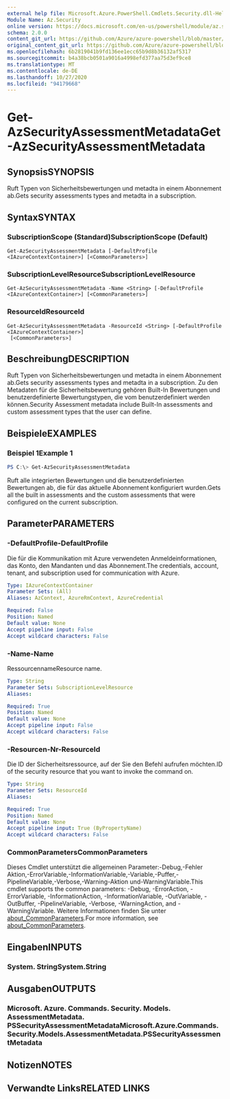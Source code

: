 ```yaml
---
external help file: Microsoft.Azure.PowerShell.Cmdlets.Security.dll-Help.xml
Module Name: Az.Security
online version: https://docs.microsoft.com/en-us/powershell/module/az.security/Get-AzSecurityAssessmentMetadata
schema: 2.0.0
content_git_url: https://github.com/Azure/azure-powershell/blob/master/src/Security/Security/help/Get-AzSecurityAssessmentMetadata.md
original_content_git_url: https://github.com/Azure/azure-powershell/blob/master/src/Security/Security/help/Get-AzSecurityAssessmentMetadata.md
ms.openlocfilehash: 6b2819041b9fd136ee1ecc65b9d8b36132af5317
ms.sourcegitcommit: b4a38bcb0501a9016a4998efd377aa75d3ef9ce8
ms.translationtype: MT
ms.contentlocale: de-DE
ms.lasthandoff: 10/27/2020
ms.locfileid: "94179668"
---
```

# <span data-ttu-id="a11d0-101">Get-AzSecurityAssessmentMetadata</span><span class="sxs-lookup"><span data-stu-id="a11d0-101">Get-AzSecurityAssessmentMetadata</span></span>

## <span data-ttu-id="a11d0-102">Synopsis</span><span class="sxs-lookup"><span data-stu-id="a11d0-102">SYNOPSIS</span></span>
<span data-ttu-id="a11d0-103">Ruft Typen von Sicherheitsbewertungen und metadta in einem Abonnement ab.</span><span class="sxs-lookup"><span data-stu-id="a11d0-103">Gets security assessments types and metadta in a subscription.</span></span>

## <span data-ttu-id="a11d0-104">Syntax</span><span class="sxs-lookup"><span data-stu-id="a11d0-104">SYNTAX</span></span>

### <span data-ttu-id="a11d0-105">SubscriptionScope (Standard)</span><span class="sxs-lookup"><span data-stu-id="a11d0-105">SubscriptionScope (Default)</span></span>
```
Get-AzSecurityAssessmentMetadata [-DefaultProfile <IAzureContextContainer>] [<CommonParameters>]
```

### <span data-ttu-id="a11d0-106">SubscriptionLevelResource</span><span class="sxs-lookup"><span data-stu-id="a11d0-106">SubscriptionLevelResource</span></span>
```
Get-AzSecurityAssessmentMetadata -Name <String> [-DefaultProfile <IAzureContextContainer>] [<CommonParameters>]
```

### <span data-ttu-id="a11d0-107">ResourceId</span><span class="sxs-lookup"><span data-stu-id="a11d0-107">ResourceId</span></span>
```
Get-AzSecurityAssessmentMetadata -ResourceId <String> [-DefaultProfile <IAzureContextContainer>]
 [<CommonParameters>]
```

## <span data-ttu-id="a11d0-108">Beschreibung</span><span class="sxs-lookup"><span data-stu-id="a11d0-108">DESCRIPTION</span></span>
<span data-ttu-id="a11d0-109">Ruft Typen von Sicherheitsbewertungen und metadta in einem Abonnement ab.</span><span class="sxs-lookup"><span data-stu-id="a11d0-109">Gets security assessments types and metadta in a subscription.</span></span> <span data-ttu-id="a11d0-110">Zu den Metadaten für die Sicherheitsbewertung gehören Built-In Bewertungen und benutzerdefinierte Bewertungstypen, die vom benutzerdefiniert werden können.</span><span class="sxs-lookup"><span data-stu-id="a11d0-110">Security Assessment metadata include Built-In assessments and custom assessment types that the user can define.</span></span>

## <span data-ttu-id="a11d0-111">Beispiele</span><span class="sxs-lookup"><span data-stu-id="a11d0-111">EXAMPLES</span></span>

### <span data-ttu-id="a11d0-112">Beispiel 1</span><span class="sxs-lookup"><span data-stu-id="a11d0-112">Example 1</span></span>
```powershell
PS C:\> Get-AzSecurityAssessmentMetadata
```

<span data-ttu-id="a11d0-113">Ruft alle integrierten Bewertungen und die benutzerdefinierten Bewertungen ab, die für das aktuelle Abonnement konfiguriert wurden.</span><span class="sxs-lookup"><span data-stu-id="a11d0-113">Gets all the built in assessments and the custom assessments that were configured on the current subscription.</span></span>

## <span data-ttu-id="a11d0-114">Parameter</span><span class="sxs-lookup"><span data-stu-id="a11d0-114">PARAMETERS</span></span>

### <span data-ttu-id="a11d0-115">-DefaultProfile</span><span class="sxs-lookup"><span data-stu-id="a11d0-115">-DefaultProfile</span></span>
<span data-ttu-id="a11d0-116">Die für die Kommunikation mit Azure verwendeten Anmeldeinformationen, das Konto, den Mandanten und das Abonnement.</span><span class="sxs-lookup"><span data-stu-id="a11d0-116">The credentials, account, tenant, and subscription used for communication with Azure.</span></span>

```yaml
Type: IAzureContextContainer
Parameter Sets: (All)
Aliases: AzContext, AzureRmContext, AzureCredential

Required: False
Position: Named
Default value: None
Accept pipeline input: False
Accept wildcard characters: False
```

### <span data-ttu-id="a11d0-117">-Name</span><span class="sxs-lookup"><span data-stu-id="a11d0-117">-Name</span></span>
<span data-ttu-id="a11d0-118">Ressourcenname</span><span class="sxs-lookup"><span data-stu-id="a11d0-118">Resource name.</span></span>

```yaml
Type: String
Parameter Sets: SubscriptionLevelResource
Aliases:

Required: True
Position: Named
Default value: None
Accept pipeline input: False
Accept wildcard characters: False
```

### <span data-ttu-id="a11d0-119">-Resourcen-Nr</span><span class="sxs-lookup"><span data-stu-id="a11d0-119">-ResourceId</span></span>
<span data-ttu-id="a11d0-120">Die ID der Sicherheitsressource, auf der Sie den Befehl aufrufen möchten.</span><span class="sxs-lookup"><span data-stu-id="a11d0-120">ID of the security resource that you want to invoke the command on.</span></span>

```yaml
Type: String
Parameter Sets: ResourceId
Aliases:

Required: True
Position: Named
Default value: None
Accept pipeline input: True (ByPropertyName)
Accept wildcard characters: False
```

### <span data-ttu-id="a11d0-121">CommonParameters</span><span class="sxs-lookup"><span data-stu-id="a11d0-121">CommonParameters</span></span>
<span data-ttu-id="a11d0-122">Dieses Cmdlet unterstützt die allgemeinen Parameter:-Debug,-Fehler Aktion,-ErrorVariable,-InformationVariable,-Variable,-Puffer,-PipelineVariable,-Verbose,-Warning-Aktion und-WarningVariable.</span><span class="sxs-lookup"><span data-stu-id="a11d0-122">This cmdlet supports the common parameters: -Debug, -ErrorAction, -ErrorVariable, -InformationAction, -InformationVariable, -OutVariable, -OutBuffer, -PipelineVariable, -Verbose, -WarningAction, and -WarningVariable.</span></span> <span data-ttu-id="a11d0-123">Weitere Informationen finden Sie unter [about_CommonParameters](http://go.microsoft.com/fwlink/?LinkID=113216).</span><span class="sxs-lookup"><span data-stu-id="a11d0-123">For more information, see [about_CommonParameters](http://go.microsoft.com/fwlink/?LinkID=113216).</span></span>

## <span data-ttu-id="a11d0-124">Eingaben</span><span class="sxs-lookup"><span data-stu-id="a11d0-124">INPUTS</span></span>

### <span data-ttu-id="a11d0-125">System. String</span><span class="sxs-lookup"><span data-stu-id="a11d0-125">System.String</span></span>

## <span data-ttu-id="a11d0-126">Ausgaben</span><span class="sxs-lookup"><span data-stu-id="a11d0-126">OUTPUTS</span></span>

### <span data-ttu-id="a11d0-127">Microsoft. Azure. Commands. Security. Models. AssessmentMetadata. PSSecurityAssessmentMetadata</span><span class="sxs-lookup"><span data-stu-id="a11d0-127">Microsoft.Azure.Commands.Security.Models.AssessmentMetadata.PSSecurityAssessmentMetadata</span></span>

## <span data-ttu-id="a11d0-128">Notizen</span><span class="sxs-lookup"><span data-stu-id="a11d0-128">NOTES</span></span>

## <span data-ttu-id="a11d0-129">Verwandte Links</span><span class="sxs-lookup"><span data-stu-id="a11d0-129">RELATED LINKS</span></span>
